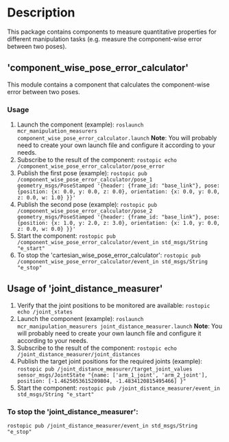# Description
This package contains components to measure quantitative properties
for different manipulation tasks (e.g. measure the component-wise error
between two poses).

## 'component_wise_pose_error_calculator'
This module contains a component that calculates
the component-wise error between two poses.

### Usage
1. Launch the component (example):
```roslaunch mcr_manipulation_measurers component_wise_pose_error_calculator.launch```
**Note**: You will probably need to create your own launch file and configure it according to your needs.
2. Subscribe to the result of the component:
```rostopic echo /component_wise_pose_error_calculator/pose_error```
3. Publish the first pose (example):
```rostopic pub /component_wise_pose_error_calculator/pose_1 geometry_msgs/PoseStamped '{header: {frame_id: "base_link"}, pose: {position: {x: 0.0, y: 0.0, z: 0.0}, orientation: {x: 0.0, y: 0.0, z: 0.0, w: 1.0} }}'```
4. Publish the second pose (example):
```rostopic pub /component_wise_pose_error_calculator/pose_2 geometry_msgs/PoseStamped '{header: {frame_id: "base_link"}, pose: {position: {x: 1.0, y: 2.0, z: 3.0}, orientation: {x: 1.0, y: 0.0, z: 0.0, w: 0.0} }}'```
5. Start the component:
```rostopic pub /component_wise_pose_error_calculator/event_in std_msgs/String "e_start"```
6. To stop the 'cartesian_wise_pose_error_calculator':
```rostopic pub /component_wise_pose_error_calculator/event_in std_msgs/String "e_stop"```

## Usage of 'joint_distance_measurer'
1. Verify that the joint positions to be monitored are available:
```rostopic echo /joint_states```
2. Launch the component (example):
```roslaunch mcr_manipulation_measurers joint_distance_measurer.launch```
**Note**: You will probably need to create your own launch file and configure it according to your needs.
3. Subscribe to the result of the component:
```rostopic echo /joint_distance_measurer/joint_distances```
4. Publish the target joint positions for the required joints (example):
```rostopic pub /joint_distance_measurer/target_joint_values sensor_msgs/JointState "{name: ['arm_1_joint', 'arm_2_joint'], position: [-1.4625053615209804, -1.4834120815495466] }"```
5. Start the component:
```rostopic pub /joint_distance_measurer/event_in std_msgs/String "e_start"```

### To stop the 'joint_distance_measurer':
```rostopic pub /joint_distance_measurer/event_in std_msgs/String "e_stop"```
